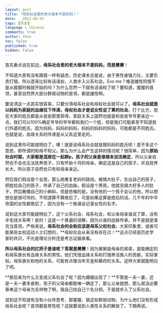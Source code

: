 ```yaml
---
layout: post
title: "母系社会里的老大根本不是妈妈！"
date:   2022-06-01
tags: [历史]
language : Chinese
comments: true
author: Zhen
toc: false
published: true
hidden: false
---
```

首先重点说在前边，**母系社会里的老大根本不是妈妈，而是舅舅**！

不知道大家有没有跟我一样有疑虑，历史课本总是说，由于男性身强力壮，主要负责打猎，所以逐渐比较有话语权，人类步入父系社会。Exo me？难道雄性狩猎不是从猩猩时候就开始的吗？为什么忽然一下就有话语权了呢？要知道，猩猩的首领，甚至自然界大部分群居动物的首领，都是雄性啊。

要说清这一点其实很容易，只要分清母系社会和母权社会就可以了。**母系社会就是以妈妈为家庭的血缘往下传递，母权社会才是说女性说了算的社会**。打个比方，现在大家的姓氏都是从爸爸那里获得，家庭关系上固然也就是和爸爸爷爷更亲近一点。我们可以100%确定爷爷的爷爷都和我们一个姓，但是我们可能甚至不知道我们外婆的姓氏，因为妈妈，妈妈的妈妈，妈妈的妈妈的妈妈，可能都是不同姓氏。也就是说，血缘关系的传递是从父系这里走的。

说到这里你可能就明白了，噢！就是说母系社会就是跟妈妈的姓氏呗！差不多这个意思，即所谓的知母不知父。那么为什么会产生这样的情况呢？很简单，因为**原始社会时期，大家都是混居在一起群p，孩子的父亲是谁根本没法确定**，所以父亲自然也不会也无法抚养孩子，只有怀胎十月的母亲，确定这是自己的孩子，并且抚养长大，所以孩子自然也只有和母亲亲近。

然后我们假设是个女孩，那么她重复老妈的路线，被搞大肚子，生出自己的孩子，把姓给自己的孩子，传承了自己的血脉。假设是个男孩，他就去搞大好多人的肚子，然后散播自己的小蝌蚪，但是悲催的是，没有他的一个孩子会认的他，所以想想也是很可怜的。不知道算不算绝后了，可是如果这算是绝后的话，几千年的中华帝国的女性都绝后了，因为没有一个族谱会记录女性的名字。

说到这大家可能就明白了，这个父系社会、母系社会，和父亲母亲谁说了算，没有半毛钱关系啊！是的！这是一个普遍的误解，因为以谁的血脉传承，并不是就是谁充当首领。严格来说，**母系社会的全称应该是母系父权社会**。大家印象里，或者可能某些女权运动人士幻想的，**母权社会从来没有存在过！**这点已经是历史学家的共识，不光是理论分析还是考古证据来看。

**所以母系社会的扛把子是谁呢？答案是舅舅**！因为舅舅是母亲的弟弟，是能确定的和母系族长有血缘关系的男性。他们凭借血缘关系和打猎养活族人的贡献，实际掌权。母系族长和他的关系，可能有点像当年天皇和幕府的关系。这样大家就能明白了吧。

**那后来为什么又变成父系社会了呢？因为婚姻出现了！**不管是一夫一妻，还是一夫一妻多妾制，孩子的父母亲都能唯一确定了，那么父亲就想，那么就没必要尊奉这个母亲为吉祥物了啊，我自己给自己个名分把。于是就步入了父系社会。

说到这不知道有没有小伙伴思考，那猩猩、狼这些群居动物，为什么他们没有形成母系社会呢？首领都是男性呢？这就要说到人类性关系的解放了。下期再说。


<!--stackedit_data:
eyJoaXN0b3J5IjpbLTc1NjYyMzczMCwyMTIzMTY2OTcxLC0zMj
I3NzU1NDNdfQ==
-->